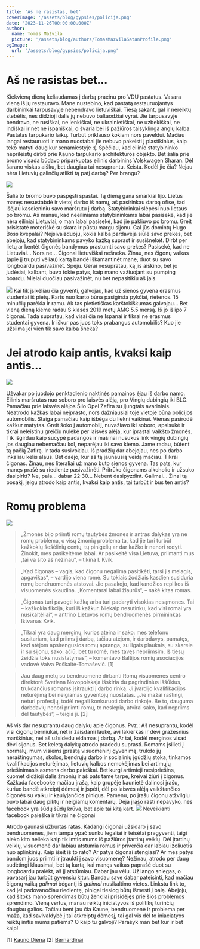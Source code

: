 ```yaml
---
title: 'Aš ne rasistas, bet'
coverImage: '/assets/blog/gypsies/policija.png'
date: '2023-11-26T00:00:00.000Z'
author:
  name: Tomas Mažvila
  picture: '/assets/blog/authors/TomasMazvilaSatanProfile.png'
ogImage:
  url: '/assets/blog/gypsies/policija.png'
---
```


# Aš ne rasistas bet...

Kiekvieną dieną keliaudamas į darbą praeinu pro VDU pastatus. Vasara vieną iš jų restauravo. Mane nustebino, kad pastatą restauruojantys darbininkai tarpusavyje nebendravo lietuviškai. Tiesą sakant, gal ir nereiktų stebėtis, nes didžioji dalis jų nebuvo baltaodžiai vyrai. Jie tarpusavyje bendravo, ne rusiškai, ne lenkiškai, ne ukrainietiškai, ne uzbekiškai, ne indiškai ir net ne ispaniškai, o švaria bei iš pažiūros taisyklinga anglų kalba. Pastatas tarpukario laikų. Turbūt priklauso kokiam nors paveldui. Mačiau langai restauruoti ir mano nuostabai jie nebuvo pakeisti į plastikinius, kaip teko matyti daug kur senamiestyje :(. Spėčiau, kad eilinio statybininko neprileistų dirbti prie Kauno tarpukario architektūros objekto. Bet šalia prie bromo visada būdavo priparkuotas eilinis darbinins Volskwagen Sharan. Dėl šarano viskas aišku, bet daugiau tai nesuprantu. Keista. Kodėl jie čia? Nejau nėra Lietuvių galinčių atlikti tą patį darbą? Per brangu?

![](/assets/blog/gypsies/bromas.png)

Šalia to bromo buvo paspęsti spastai. Tą dieną gana smarkiai lijo. Lietus manęs nesustabdė ir vietoj darbo iš namų, aš pasirinkau darbą ofise, tad išėjau kasdieniniu savo maršrutu į darbą. Statybininkai slėpėsi nuo lietaus po bromu. Aš manau, kad neeiliniams statybininkams labai pasisekė, kad jie nėra eiliniai Lietuviai, o man labai pasisekė, kad jie pakliuvo po bromu. Greit prisistatė moteriškė su skara ir pūstu margu sijonu. Gal jūs domintų Hugo Boss kvepalai? Neįsivaizduoju, kokia kalba pardavėja siūlė savo prekes, bet abejoju, kad statybininkams pavyko kažką suprast ir susišnekėt. Dirbt per lietų ar kentėt čigonės bandymus prastumti savo prekes? Pasisekė, kad ne Lietuviai... Nors ne... Čigonai lietuviškai nešneka. Žinau, nes čigonų vaikas (apie jį truputi vėliau) kartą bandė iškamantinėt mane, duot su savo longboardu pasivažinėt. Spėju. Gerai nesupratau, ką jis aiškino, bet jo judėsiai, kalbant, buvo tokie patys, kaip mano važiuojant su pumping boardu. Mielai duočiau pasivažinėt, nu bet nepasitikiu aš jais.

![](/assets/blog/gypsies/mersas.png)
Kai tik įsikėliau čia gyventi, galvojau, kad už sienos gyvena erasmus studentai iš pietų. Karts nuo karto būna pasigirsta pykčiai, rietenos. 15 minučių parėkia ir ramu. Ak tas pietietiškas karštokiškumas galvojau... Bet vieną dieną kieme radau S klasės 2019 metų AMG 5.5 mersą. Iš jo išlipo 7 čigonai. Tada supratau, kad visai čia ne Ispanai ir tikrai ne erasmus studentai gyvena. Ir iškur pas juos toks prabangus automobilis? Kuo jie užsiima jei vien tik savo kalba šneka?

# Jei atrodo kaip antis, kvaksi kaip antis...
![](/assets/blog/gypsies/policija.png)

Užvakar po juodojo penktadienio naktinės pamainos ėjau iš darbo namo. Eilinis maršrutas nuo soboro pro laisvės alėją, pro Vingių dubingių iki BLC. Pamačiau prie laisvės alėjos Šilo Opel Zafira su įjungtais avariniais. Neatrodo kažkas labai neįprasto, nors dažniausiai toje vietoje būna policijos automobilis. Staiga pamačiau kaip išbėga du liekni vaikinai. Vienas pasirodė kažkur matytas. Greit šoko į automobilį, nuvažiavo iki soboro, apsisukė ir tikrai neleistinu greičiu nulėkė per laisvės alėja, kur įprastai vaikšto žmonės. Tik išgirdau kaip sucypė padangos ir mašinai nusukus link vingių dubingių jos daugiau nebemačiau kol, neparėjau iki savo kiemo. Jame radau, būtent tą pačią Zafirą. Ir tada susivokiau. Iš pradžių dar abejojau, nes po darbo inkaliau kelis alaus. Bet daėjo, kur aš tą jaunausią veidą mačiau. Tikrai čigonas. Žinau, nes literaliai už mano buto sienos gyvena. Tas pats, kur manęs prašė su riedlente pasivažinėti.
Pritrūko čigonams alkoholio ir užsuko dasipirkt? Ne, pala... dabar 22:30... Nebent dasipyzdint. Galimai... Žinai tą posakį, jeigu atrodo kaip antis, kvaksi kaip antis, tai turbūt ir bus ten antis?

# Romų problema

![](/assets/blog/gypsies/snatch.png)
> „Žmonės bijo priimti romų tautybės žmones ir antras dalykas yra ne 
romų problema, o visų žmonių problema ta, kad jie turi turbūt kažkokių šešėlinių centų, tų pinigėlių ar dar kažko ir nenori rodyti. Žinokit, mes pasikeitėme labai. Ar pasikeitė visa Lietuva, priimanti mus ,tai va šito aš nežinau“, – tikina I. Kvik.

> „Kad čigonas – vagis, kad čigonu negalima pasitikėti, tarsi jis melagis, apgavikas“, – vardijo viena romė.
> Su tokiais žodžiais kasdien susiduria romų bendruomenės atstovai. Jie pasakojo, kad kandžios replikos iš visuomenės skaudina.
> „Komentarai labai žiaurūs“, – sakė kitas romas.

> „Čigonas turi pavogti kažką arba turi padaryti visokias nesąmones. Tai – kažkokia fikcija, kuri iš kažkur. Niekaip nesutinku, kad visi romai yra nusikaltėliai“, – antrino Lietuvos romų bendruomenės pirmininkas Ištvanas Kvik.

> „Tikrai yra daug merginų, kurios ateina ir sako: mes telefonu susitariam, kad priims į darbą, tačiau atėjom, ir darbdavys, pamatęs, kad atėjom apsirengusios romų apranga, su ilgais plaukais, su skarele ir su sijonu, sako: ačiū, bet tu romė, mes tavęs nepriimsim. Iš tiesų žeidžia toks nusistatymas“, – komentavo Baltijos romių asociacijos vadovė Vaiva Poškaitė-Tomaševič. \[1\]

> Jau daug metų su bendruomene dirbanti Romų visuomenės centro direktorė Svetlana Novopolskaja išskiria du pagrindinius iššūkius, trukdančius romams įsitraukti į darbo rinką. Ji įvardijo kvalifikacijos neturėjimą bei neigiamas gyventojų nuostatas. „Jie mažai raštingi, neturi profesijų, todėl negali konkuruoti darbo rinkoje. Be to, dauguma darbdavių nenori priimti romų, to neslepia, atvirai sako, kad nepriims dėl tautybės“, – teigia ji. \[2\]

Aš vis dar nesuprantu daug dalykų apie čigonus. Pvz.: Aš nesuprantu, kodėl visi čigonų berniukai, net ir žaisdami lauke, avi lakierkas ir dėvi gražesnius marškinius, nei aš užsidedu eidamas į darbą. Ar tai, kodėl merginos visad dėvi sijonus. Bet keletą dalykų atrodo pradedu suprasti. Romams įsilieti į normalų, mum visiems įprastą visuomeninį gyvenimą, trukdo jų neraštingumas, skolos, bendrųjų darbo ir socialinių įgūdžių stoka, tinkamos kvalifikacijos neturėjimas, lietuvių kalbos nemokėjimas bei artimųjų priešinimasis asmens darbo paieškai. Bet kurgi artimieji nesipriešins, kuomet didžioji dalis žmonių ir aš pats tame tarpe, kreivai žiūri į čigonus. Kažkada facebooke mačiau įrašą, kaip grupėje kaunietė dalinosi įrašu, kuriuo bandė atkreiptį dėmesį ir įspėti, dėl po laisvės alėją vaikštančios čigonės su vaiku ir kaulyjančios pinigus. Pamenu, po įrašu čigonų atžvilgiu buvo labai daug piktų ir neigiamų komentarų. Deja įrašo rasti nepavyko, nes facebook yra šūdų šūdų krūva, bet apie tai kitą kart.
![](/assets/blog/gypsies/fb.png)
Neveikianti facebook paieška ir tikrai ne čigonai

Atrodo gaunasi užburtas ratas. Kadangi čigonai užsidaro į savo bendruomenes, jiem tampa ypač sunku legaliai ir teisėtai pragyventi, taigi nieko kito nelieka kaip tik imtis mums iš pažiūros įtartinų veiklų. Dėl įtartinų veiklų, visuomenė dar labiau atstumia romus ir priverčia dar labiau izoliuotis nuo aplinkinių. Kaip išeit iš to rato? Ar patys čigonai stengiasi? Ar mes patys bandom juos priimti ir įtraukti į savo visuomenę?
Nežinau, atrodo per daug sudėtingi klausimai, bet tą kartą, kai manęs vaikas paprašė duot su longboardu pralėkt, aš jį atstūmiau. Dabar jau vėlu. Už lango sniegas, o pavasarį jau turbūt gyvensiu kitur. Bandau save dabar pateisinti, kad mačiau čigonų vaiką _galimai_ bėgantį iš _galimai_ nusikaltimo vietos. Linkstu link to, kad jei padovanočiau riedlentę, pinigai tiesiog būtų išmesti į balą. Abejoju, kad šitoks mano sprendimas būtų ženkliai prisidėjęs prie šios problemos sprendimo. Vieną vertus, manau reiktų iniciatyvos iš politikų turinčių daugiau galios. Tačiau bent jau čia Kaune, bendruomenė ir problema per maža, kad savivaldybė į tai atkreiptų dėmesį, tai gal vis dėl to iniaciatyos reiktų imtis mums patiems? O kaip tu galvoji? Parašyk man bet kur ir bet kaip!

\[1\] [Kauno Diena](https://m.kauno.diena.lt/naujienos/lietuva/salies-pulsas/romu-bendruomenes-kasdienybe-diskriminacija-skaudzios-replikos-kaimynu-nepasitenkinimas-1043428)
\[2] [Bernardinai](https://www.bernardinai.lt/2019-09-12-romu-nedarba-lemia-ne-kilme-bet-socialines-aplinkybes/)